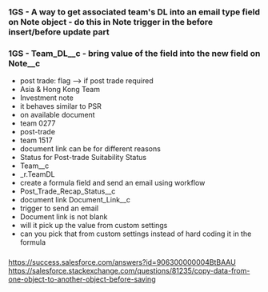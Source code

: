 #
### 1GS - A way to get associated team's DL into an email type field on Note object - do this in Note trigger in the before insert/before update part 
### 1GS - Team_DL__c - bring value of the field into the new field on Note__c 

* post trade: flag --> if post trade required
* Asia & Hong Kong Team
* Investment note
* it behaves similar to PSR
* on available document
* team 0277
* post-trade
* team 1517
* document link can be for different reasons
* Status for Post-trade Suitability Status
* Team__c
* _r.TeamDL
* create a formula field and send an email using workflow
* Post_Trade_Recap_Status__c
* document link Document_Link__c
* trigger to send an email
* Document link is not blank
* will it pick up the value from custom settings
* can you pick that from custom settings instead of hard coding it in the formula
###
https://success.salesforce.com/answers?id=906300000004BtBAAU
https://salesforce.stackexchange.com/questions/81235/copy-data-from-one-object-to-another-object-before-saving
